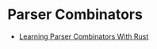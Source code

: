 # Parser Combinators

* [Learning Parser Combinators With Rust](https://bodil.lol/parser-combinators/)